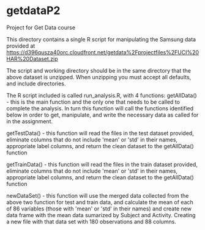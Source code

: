 getdataP2
=========

Project for Get Data course

This directory contains a single R script for manipulating the Samsung data provided at https://d396qusza40orc.cloudfront.net/getdata%2Fprojectfiles%2FUCI%20HAR%20Dataset.zip

The script and working directory should be in the same directory that the above dataset is unzipped.  When unzipping you must accept all defaults, and include directories.

The R script included is called run_analysis.R, with 4 functions:
getAllData() - this is the main function and the only one that needs to be called to complete the analysis.  In turn this function will call the functions identified below in order to get, manipulate, and write the necessary data as called for in the assignment.

getTestData() - this function will read the files in the test dataset provided, eliminate columns that do not include 'mean' or 'std' in their names, appropriate label columns, and return the clean dataset to the getAllData() function

getTrainData() - this function will read the files in the train dataset provided, eliminate columns that do not include 'mean' or 'std' in their names, appropriate label columns, and return the clean dataset to the getAllData() function

newDataSet() - this function will use the merged data collected from the above two function for test and train data, and calculate the mean of each of 86 variables (those with 'mean' or 'std' in their names) and create new data frame with the mean data sumarized by Subject and Activity.  Creating a new file with that data set with 180 observations and 88 columns.

